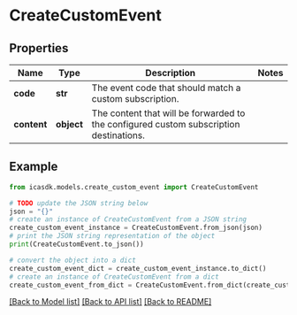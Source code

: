 # CreateCustomEvent


## Properties

Name | Type | Description | Notes
------------ | ------------- | ------------- | -------------
**code** | **str** | The event code that should match a custom subscription. | 
**content** | **object** | The content that will be forwarded to the configured custom subscription destinations. | 

## Example

```python
from icasdk.models.create_custom_event import CreateCustomEvent

# TODO update the JSON string below
json = "{}"
# create an instance of CreateCustomEvent from a JSON string
create_custom_event_instance = CreateCustomEvent.from_json(json)
# print the JSON string representation of the object
print(CreateCustomEvent.to_json())

# convert the object into a dict
create_custom_event_dict = create_custom_event_instance.to_dict()
# create an instance of CreateCustomEvent from a dict
create_custom_event_from_dict = CreateCustomEvent.from_dict(create_custom_event_dict)
```
[[Back to Model list]](../README.md#documentation-for-models) [[Back to API list]](../README.md#documentation-for-api-endpoints) [[Back to README]](../README.md)


